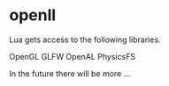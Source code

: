 # openll

Lua gets access to the following libraries.

OpenGL GLFW OpenAL PhysicsFS

In the future there will be more ...
